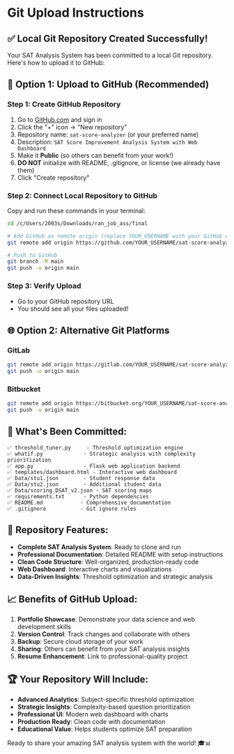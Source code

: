 # Git Upload Instructions

## ✅ Local Git Repository Created Successfully!

Your SAT Analysis System has been committed to a local Git repository. Here's how to upload it to GitHub:

## 🚀 Option 1: Upload to GitHub (Recommended)

### Step 1: Create GitHub Repository
1. Go to [GitHub.com](https://github.com) and sign in
2. Click the "+" icon → "New repository"
3. Repository name: `sat-score-analyzer` (or your preferred name)
4. Description: `SAT Score Improvement Analysis System with Web Dashboard`
5. Make it **Public** (so others can benefit from your work!)
6. **DO NOT** initialize with README, .gitignore, or license (we already have them)
7. Click "Create repository"

### Step 2: Connect Local Repository to GitHub
Copy and run these commands in your terminal:

```bash
cd /c/Users/2003s/Downloads/ran_job_ass/final

# Add GitHub as remote origin (replace YOUR_USERNAME with your GitHub username)
git remote add origin https://github.com/YOUR_USERNAME/sat-score-analyzer.git

# Push to GitHub
git branch -M main
git push -u origin main
```

### Step 3: Verify Upload
- Go to your GitHub repository URL
- You should see all your files uploaded!

## 🌐 Option 2: Alternative Git Platforms

### GitLab
```bash
git remote add origin https://gitlab.com/YOUR_USERNAME/sat-score-analyzer.git
git push -u origin main
```

### Bitbucket
```bash
git remote add origin https://bitbucket.org/YOUR_USERNAME/sat-score-analyzer.git
git push -u origin main
```

## 📁 What's Been Committed:

```
✅ threshold_tuner.py     - Threshold optimization engine
✅ whatif.py             - Strategic analysis with complexity prioritization
✅ app.py                - Flask web application backend
✅ templates/dashboard.html - Interactive web dashboard
✅ Data/stu1.json        - Student response data
✅ Data/stu2.json        - Additional student data
✅ Data/scoring_DSAT_v2.json - SAT scoring maps
✅ requirements.txt      - Python dependencies
✅ README.md            - Comprehensive documentation
✅ .gitignore           - Git ignore rules
```

## 🎯 Repository Features:

- **Complete SAT Analysis System**: Ready to clone and run
- **Professional Documentation**: Detailed README with setup instructions
- **Clean Code Structure**: Well-organized, production-ready code
- **Web Dashboard**: Interactive charts and visualizations
- **Data-Driven Insights**: Threshold optimization and strategic analysis

## 📈 Benefits of GitHub Upload:

1. **Portfolio Showcase**: Demonstrate your data science and web development skills
2. **Version Control**: Track changes and collaborate with others
3. **Backup**: Secure cloud storage of your work
4. **Sharing**: Others can benefit from your SAT analysis insights
5. **Resume Enhancement**: Link to professional-quality project

## 🏆 Your Repository Will Include:

- **Advanced Analytics**: Subject-specific threshold optimization
- **Strategic Insights**: Complexity-based question prioritization  
- **Professional UI**: Modern web dashboard with charts
- **Production Ready**: Clean code with documentation
- **Educational Value**: Helps students optimize SAT preparation

Ready to share your amazing SAT analysis system with the world! 🎓📊
